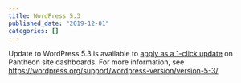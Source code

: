 ```yaml
---
title: WordPress 5.3
published_date: "2019-12-01"
categories: []
---
```

Update to WordPress 5.3 is available to [apply as a 1-click update](/core-updates) on Pantheon site dashboards. For more information, see https://wordpress.org/support/wordpress-version/version-5-3/
